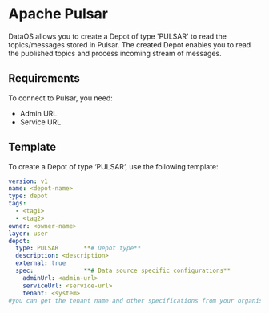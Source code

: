 # Apache Pulsar


DataOS allows you to create a Depot of type 'PULSAR' to read the topics/messages stored in Pulsar. The created Depot enables you to read the published topics and process incoming stream of messages.

## Requirements

To connect to Pulsar, you need:

- Admin URL
- Service URL

## Template

To create a Depot of type ‘PULSAR‘, use the following template:

```yaml
version: v1
name: <depot-name>
type: depot
tags:
  - <tag1>
  - <tag2>
owner: <owner-name>
layer: user
depot:
  type: PULSAR       **# Depot type**
  description: <description>
  external: true
  spec:              **# Data source specific configurations**
    adminUrl: <admin-url>
    serviceUrl: <service-url>
    tenant: <system> 
#you can get the tenant name and other specifications from your organisation
```